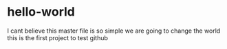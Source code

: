 # hello-world
I cant believe this master file is so simple
we are going to change the world
this is the first project to test github
